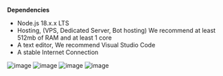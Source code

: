 **Dependencies**
- Node.js 18.x.x LTS
- Hosting, (VPS, Dedicated Server, Bot hosting) We recommend at least 512mb of RAM and at least 1 core
- A text editor, We recommend Visual Studio Code
- A stable Internet Connection

 ![image](https://github.com/user-attachments/assets/fd2c6cf2-fad4-4c6e-a8f5-c4e07653be8a)
 ![image](https://github.com/user-attachments/assets/5ac928ec-7d99-4835-af97-de3667c2baea)
 ![image](https://github.com/user-attachments/assets/eb80a0fe-0153-434f-95af-292740de8469)
 ![image](https://github.com/user-attachments/assets/a3499f08-933c-41f9-837b-bd7848db1e7e)



